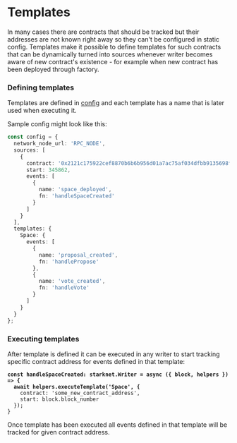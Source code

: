 # Templates

In many cases there are contracts that should be tracked but their addresses are not known right away so they can't be configured in static config. Templates make it possible to define templates for such contracts that can be dynamically turned into sources whenever writer becomes aware of new contract's existence - for example when new contract has been deployed through factory.

### Defining templates

Templates are defined in [config](../core-concepts/checkpoint-configuration.md) and each template has a name that is later used when executing it.

Sample config might look like this:

```typescript
const config = {
  network_node_url: 'RPC_NODE',
  sources: [
    {
      contract: '0x2121c175922cef8870b6b6b956d01a7ac75af034dfbb9135698f88644b17ea3',
      start: 345862,
      events: [
        {
          name: 'space_deployed',
          fn: 'handleSpaceCreated'
        }
      ]
    }
  ],
  templates: {
    Space: {
      events: [
        {
          name: 'proposal_created',
          fn: 'handlePropose'
        },
        {
          name: 'vote_created',
          fn: 'handleVote'
        }
      ]
    }
  }
};
```

### Executing templates

After template is defined it can be executed in any writer to start tracking specific contract address for events defined in that template:

<pre class="language-typescript"><code class="lang-typescript"><strong>const handleSpaceCreated: starknet.Writer = async ({ block, helpers }) => {
</strong><strong>  await helpers.executeTemplate('Space', {
</strong>    contract: 'some_new_contract_address',
    start: block.block_number
  });
}
</code></pre>

Once template has been executed all events defined in that template will be tracked for given contract address.
